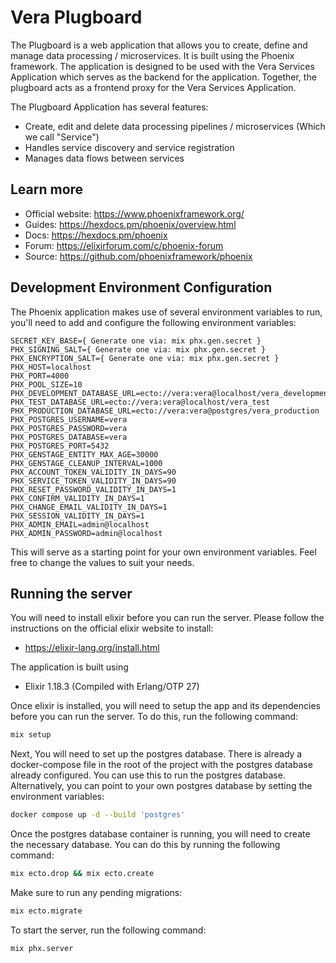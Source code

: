 # Vera Plugboard

The Plugboard is a web application that allows you to create, define and manage data processing / microservices. It is built using the Phoenix framework. The application is designed to be used with the Vera Services Application which serves as the backend for the application. Together, the plugboard acts as a frontend proxy for the Vera Services Application.

The Plugboard Application has several features:
* Create, edit and delete data processing pipelines / microservices (Which we call "Service")
* Handles service discovery and service registration
* Manages data flows between services

## Learn more

  * Official website: https://www.phoenixframework.org/
  * Guides: https://hexdocs.pm/phoenix/overview.html
  * Docs: https://hexdocs.pm/phoenix
  * Forum: https://elixirforum.com/c/phoenix-forum
  * Source: https://github.com/phoenixframework/phoenix

## Development Environment Configuration
The Phoenix application makes use of several environment variables to run, you'll need to add and configure the following environment variables:

```env
SECRET_KEY_BASE={ Generate one via: mix phx.gen.secret }
PHX_SIGNING_SALT={ Generate one via: mix phx.gen.secret }
PHX_ENCRYPTION_SALT={ Generate one via: mix phx.gen.secret }
PHX_HOST=localhost
PHX_PORT=4000
PHX_POOL_SIZE=10
PHX_DEVELOPMENT_DATABASE_URL=ecto://vera:vera@localhost/vera_development
PHX_TEST_DATABASE_URL=ecto://vera:vera@localhost/vera_test
PHX_PRODUCTION_DATABASE_URL=ecto://vera:vera@postgres/vera_production
PHX_POSTGRES_USERNAME=vera
PHX_POSTGRES_PASSWORD=vera
PHX_POSTGRES_DATABASE=vera
PHX_POSTGRES_PORT=5432
PHX_GENSTAGE_ENTITY_MAX_AGE=30000
PHX_GENSTAGE_CLEANUP_INTERVAL=1000
PHX_ACCOUNT_TOKEN_VALIDITY_IN_DAYS=90
PHX_SERVICE_TOKEN_VALIDITY_IN_DAYS=90
PHX_RESET_PASSWORD_VALIDITY_IN_DAYS=1
PHX_CONFIRM_VALIDITY_IN_DAYS=1
PHX_CHANGE_EMAIL_VALIDITY_IN_DAYS=1
PHX_SESSION_VALIDITY_IN_DAYS=1
PHX_ADMIN_EMAIL=admin@localhost
PHX_ADMIN_PASSWORD=admin@localhost
```
This will serve as a starting point for your own environment variables. Feel free to change the values to suit your needs.

## Running the server

You will need to install elixir before you can run the server. Please follow the instructions on the official elixir
website to install:

* https://elixir-lang.org/install.html

The application is built using
* Elixir 1.18.3 (Compiled with Erlang/OTP 27)

Once elixir is installed, you will need to setup the app and its dependencies before you can run the server. To do this, run the following command:

```bash
mix setup
```

Next, You will need to set up the postgres database. There is already a docker-compose file in the root of the project with the postgres database already configured. You can use this to run the postgres database. Alternatively, you can point to your own postgres database by setting the environment variables:

```bash
docker compose up -d --build 'postgres'
```

Once the postgres database container is running, you will need to create the necessary database. You can do this by running the following command:

```bash
mix ecto.drop && mix ecto.create
```

Make sure to run any pending migrations:

```bash
mix ecto.migrate
```

To start the server, run the following command:

```bash
mix phx.server
```
